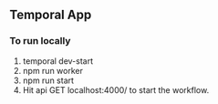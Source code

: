 ## Temporal App

### To run locally
1. temporal dev-start
2. npm run worker
3. npm run start
4. Hit api GET localhost:4000/ to start the workflow.
